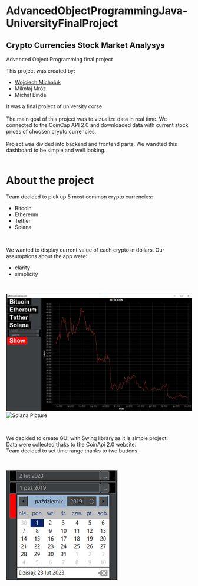 # AdvancedObjectProgrammingJava-UniversityFinalProject
## Crypto Currencies Stock Market Analysys
 Advanced Object Programming final project
 
 This project was created by:
- [Wojciech Michaluk](https://github.com/wojo501)
- Mikołaj Mróz
- Michał Binda

It was a final project of university corse. <br/><br/>
The main goal of this project was to vizualize data in real time. We connected to the CoinCap API 2.0 and downloaded data with current stock prices of choosen crypto currencies. <br/><br/>
Project was divided into backend and frontend parts.
We wandted this dashboard to be simple and well looking. <br/> <br/>

# About the project
Team decided to pick up 5 most common crypto currencies:
- Bitcoin
- Ethereum
- Tether
- Solana
<br/>

We wanted to display current value of each crypto in dollars. 
Our assumptions about the app were:
- clarity
- simplicity
<br/>

![final view](https://github.com/wojo501/AdvancedObjectProgrammingJava-UniversityFinalProject/blob/main/images/final.png)
![Solana Picture](https://github.com/wojo501/AdvancedObjectProgrammingJava-UniversityFinalProject/blob/main/images/cryptoSolana.png)

<br/>

We decided to create GUI with Swing library as it is simple project. \
Data were collected thaks to the CoinApi 2.0 website. \
Team decided to set time range thanks to two buttons. 

<br/>

![buttons](https://github.com/wojo501/AdvancedObjectProgrammingJava-UniversityFinalProject/blob/main/images/buttons.png)
